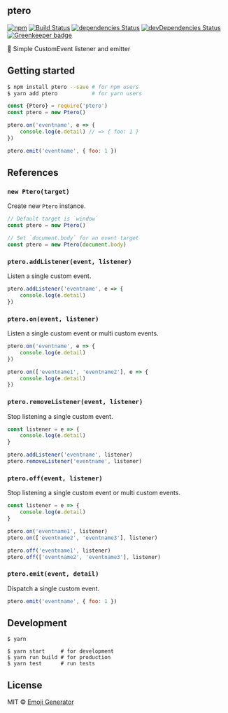 ## ptero
[![npm](https://img.shields.io/npm/v/ptero.svg?maxAge=2592000&style=shield)](https://www.npmjs.org/package/ptero)
[![Build Status](https://travis-ci.org/emoji-gen/ptero.svg?branch=master)](https://travis-ci.org/emoji-gen/ptero)
[![dependencies Status](https://david-dm.org/emoji-gen/ptero/status.svg)](https://david-dm.org/emoji-gen/ptero)
[![devDependencies Status](https://david-dm.org/emoji-gen/ptero/dev-status.svg)](https://david-dm.org/emoji-gen/ptero?type=dev)
[![Greenkeeper badge](https://badges.greenkeeper.io/emoji-gen/ptero.svg)](https://greenkeeper.io/)

:deciduous_tree: Simple CustomEvent listener and emitter

## Getting started

```bash
$ npm install ptero --save # for npm users
$ yarn add ptero           # for yarn users
```

```js
const {Ptero} = require('ptero')
const ptero = new Ptero()

ptero.on('eventname', e => {
    console.log(e.detail) // => { foo: 1 }
})

ptero.emit('eventname', { foo: 1 })
```

## References
### `new Ptero(target)`
Create new `Ptero` instance.

```js
// Default target is `window`
const ptero = new Ptero()
```

```js
// Set `document.body` for an event target
const ptero = new Ptero(document.body)
```

### `ptero.addListener(event, listener)`
Listen a single custom event.

```js
ptero.addListener('eventname', e => {
    console.log(e.detail)
})
```

### `ptero.on(event, listener)`
Listen a single custom event or multi custom events.

```js
ptero.on('eventname', e => {
    console.log(e.detail)
})

ptero.on(['eventname1', 'eventname2'], e => {
    console.log(e.detail)
})
```

### `ptero.removeListener(event, listener)`
Stop listening a single custom event.

```js
const listener = e => {
    console.log(e.detail)
}

ptero.addListener('eventname', listener)
ptero.removeListener('eventname', listener)
```

### `ptero.off(event, listener)`
Stop listening a single custom event or multi custom events.

```js
const listener = e => {
    console.log(e.detail)
}

ptero.on('eventname1', listener)
ptero.on(['eventname2', 'eventname3'], listener)

ptero.off('eventname1', listener)
ptero.off(['eventname2', 'eventname3'], listener)
```

### `ptero.emit(event, detail)`
Dispatch a single custom event.

```js
ptero.emit('eventname', { foo: 1 })
```

## Development

```
$ yarn

$ yarn start     # for development
$ yarn run build # for production
$ yarn test      # run tests
```

## License
MIT &copy; [Emoji Generator](https://emoji-gen.ninja/)
